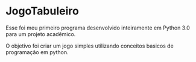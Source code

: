 # JogoTabuleiro

Esse foi meu primeiro programa desenvolvido inteiramente em Python 3.0 para um projeto acadêmico.

O objetivo foi criar um jogo simples utilizando conceitos basicos de programação em python.
